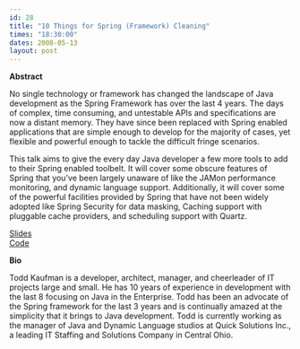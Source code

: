 ```yaml
---
id: 28
title: "10 Things for Spring (Framework) Cleaning"
times: "18:30:00"
dates: 2008-05-13
layout: post
---
```

 **Abstract**

No single technology or framework has changed the landscape of Java development as the Spring Framework has over the last 4 years. The days of complex, time consuming, and untestable APIs and specifications are now a distant memory. They have since been replaced with Spring enabled applications that are simple enough to develop for the majority of cases, yet flexible and powerful enough to tackle the difficult fringe scenarios.  
  
This talk aims to give the every day Java developer a few more tools to add to their Spring enabled toolbelt. It will cover some obscure features of Spring that you've been largely unaware of like the JAMon performance monitoring, and dynamic language support. Additionally, it will cover some of the powerful facilities provided by Spring that have not been widely adopted like Spring Security for data masking, Caching support with pluggable cache providers, and scheduling support with Quartz.

[Slides](downloads/10%20Spring%20Things.pptx)   
 [Code](downloads/10SpringThings.zip)&nbsp;

**Bio**

Todd Kaufman is a developer, architect, manager, and cheerleader of IT projects large and small. He has 10 years of experience in development with the last 8 focusing on Java in the Enterprise. Todd has been an advocate of the Spring framework for the last 3 years and is continually amazed at the simplicity that it brings to Java development. Todd is currently working as the manager of Java and Dynamic Language studios at Quick Solutions Inc., a leading IT Staffing and Solutions Company in Central Ohio.

